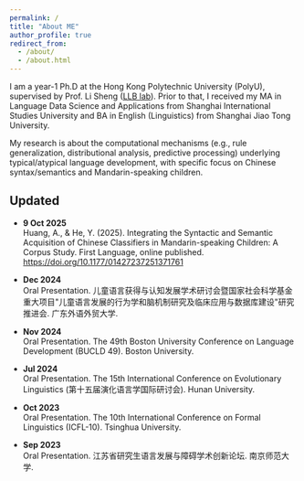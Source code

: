 ```yaml
---
permalink: /
title: "About ME"
author_profile: true
redirect_from: 
  - /about/
  - /about.html
---
```


I am a year-1 Ph.D at the Hong Kong Polytechnic University (PolyU), supervised by Prof. Li Sheng ([LLB lab](https://hkpullblab.wixsite.com/home)). Prior to that, I received my MA in Language Data Science and Applications from Shanghai International Studies University and BA in English (Linguistics) from Shanghai Jiao Tong University.

My research is about the computational mechanisms (e.g., rule generalization, distributional analysis, predictive processing) underlying typical/atypical language development, with specific focus on Chinese syntax/semantics and Mandarin-speaking children.

Updated
------
- **9 Oct 2025**  
Huang, A., & He, Y. (2025). Integrating the Syntactic and Semantic Acquisition of Chinese Classifiers in Mandarin-speaking Children: A Corpus Study. First Language, online published. https://doi.org/10.1177/01427237251371761

- **Dec 2024**  
Oral Presentation. 儿童语言获得与认知发展学术研讨会暨国家社会科学基金重大项目"儿童语言发展的行为学和脑机制研究及临床应用与数据库建设"研究推进会. 广东外语外贸大学.

- **Nov 2024**  
Oral Presentation. The 49th Boston University Conference on Language Development (BUCLD 49). Boston University.

- **Jul 2024**  
Oral Presentation. The 15th International Conference on Evolutionary Linguistics (第十五届演化语言学国际研讨会). Hunan University.

- **Oct 2023**  
Oral Presentation. The 10th International Conference on Formal Linguistics (ICFL-10). Tsinghua University.

- **Sep 2023**  
Oral Presentation. 江苏省研究生语言发展与障碍学术创新论坛. 南京师范大学.
